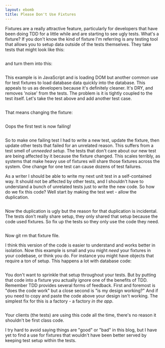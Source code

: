 ```yaml
---
layout: ebomb
title: Please Don't Use Fixtures
---
```


Fixtures are a really attractive feature, particularly for developers that have been doing TDD for a little while and are starting to see ugly tests. What's a fixture? If you don't know the kind of fixture I'm referring is any testing tool that allows you to setup data outside of the tests themselves. They take tests that might look like this:

```javascript
```

and turn them into this:

```javascript
```

This example is in JavaScript and is loading DOM but another common use for test fixtures to load database data quickly into the database. This appeals to us as developers because it's definitely cleaner. It's DRY, and removes 'noise' from the tests. The problem is it is tightly coupled to the test itself. Let's take the test above and add another test case.

```javascript
```

That means changing the fixture:

```javascript
```

Oops the first test is now failing!

```javascript
```

So to make one failing test I had to write a new test, update the fixture, then update other tests that failed for an unrelated reason. This suffers from a test smell of _unneeded setup_. The tests that don't care about our new test are being affected by it because the fixture changed. This scales terribly, as systems that make heavy use of fixtures will share those fixtures across the system. One change for one test can cause dozens of test failures.

As a writer I should be able to write my next unit test in a self-contained way. It should not be affected by other tests, and I shouldn't have to understand a bunch of unrelated tests just to write the new code. So how do we fix this code? Well start by making the test wet - allow the duplication.

```javascript
```

Now the duplication is ugly but the reason for that duplication is incidental. The tests don't really share setup, they only shared that setup because the code used fixtures. So fix up the tests so they only use the code they need.

```javascript
```

Now git rm that fixture file.

I think this version of the code is easier to understand and works better in isolation. Now this example is small and you might _need_ your fixtures in your codebase, or think you do. For instance you might have objects that require a ton of setup. This happens a lot with database code:

```javascript
```

You don't want to sprinkle that setup throughout your tests. But by putting that code into a fixture you actually ignore one of the benefits of TDD. Remember TDD provides several forms of feedback. First and foremost is "does the code work" but a close second is "is my design working?" And if you need to copy and paste the code above your design isn't working. The simplest fix for this is a factory - a factory _in the app_.

```javascript
```

Your clients (the tests) are using this code all the time, there's no reason it shouldn't be first class code.

I try hard to avoid saying things are "good" or "bad" in this blog, but I have yet to find a use for fixtures that wouldn't have been better served by keeping test setup within the tests.
